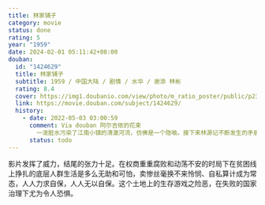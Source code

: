 ```yaml
---
title: 林家铺子
category: movie
status: done
rating: 5
year: "1959"
date: 2024-02-01 05:11:42+08:00
douban:
  id: "1424629"
  title: 林家铺子
  subtitle: 1959 / 中国大陆 / 剧情 / 水华 / 谢添 林彬
  rating: 8.4
  cover: https://img1.doubanio.com/view/photo/m_ratio_poster/public/p2315583740.jpg
  link: https://movie.douban.com/subject/1424629/
  history:
    - date: 2022-05-03 03:00:59
      comment: Via douban 阿尔吉侬的花束
        一泼脏水污染了江南小镇的清澈河流，仿佛是一个隐喻。接下来林源记不断发生的矛盾愈演愈烈，底层人民的生活被这盆"污水"里搅和地越发艰辛，无论是还不起债、抛家弃子的林老板，还是讨不回本金、孩子惨死的寡妇，都是时代塑造的悲剧人物
      status: todo
---
```


影片发挥了威力，结尾的张力十足。在权商重重腐败和动荡不安的时局下在贫困线上挣扎的底层人群生活是多么无助和可怕，卖惨丝毫换不来怜悯、自私算计成为常态，人人力求自保，人人无以自保。这个土地上的生存游戏之险恶，在失败的国家治理下尤为令人恐惧。
